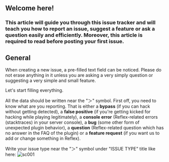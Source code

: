 ## Welcome here!
### This article will guide you through this issue tracker and will teach you how to report an issue, suggest a feature or ask a question  easily and efficiently. Moreover, this article is **required** to read before posting your first issue.




## General
When creating a new issue, a pre-filled text field can be noticed. Please do not erase anything in it unless you are asking a very simply question or suggesting a very simple and small feature.


Let's start filling everything.


All the data should be written near the "＞" symbol. 
First off, you need to know what are you reporting. That is either a **bypass** (if you can hack without getting detected), a **false positive** (if you're getting kicked for hacking while playing legitimately), a **console error** (Reflex-related errors (stacktraces) in your server console), a **bug** (some other form of unexpected plugin behavior), a **question** (Reflex-related question which has no answer in the FAQ of the plugin) or a **feature request** (if you want us to add or change something in Reflex). 

Write your issue type near the "＞" symbol under "ISSUE TYPE" title like here:
![sc001](https://pp.userapi.com/c840537/v840537498/29af9/pFR-uSFgKIs.jpg)
